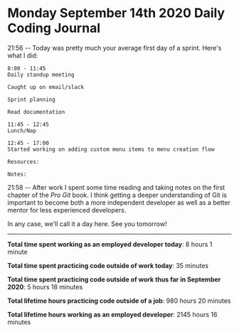 # Monday September 14th 2020 Daily Coding Journal

21:56 -- Today was pretty much your average first day of a sprint. Here's what I did:

```
8:00 - 11:45
Daily standup meeting

Caught up on email/slack

Sprint planning

Read documentation

11:45 - 12:45
Lunch/Nap

12:45 - 17:00
Started working on adding custom menu items to menu creation flow

Resources:

Notes:
```

21:58 -- After work I spent some time reading and taking notes on the first chapter of the _Pro Git_ book. I think getting a deeper understanding of Git is important to become both a more independent developer as well as a better mentor for less experienced developers.

In any case, we'll call it a day here. See you tomorrow!

---

**Total time spent working as an employed developer today**: 8 hours 1 minute

**Total time spent practicing code outside of work today**: 35 minutes

**Total time spent practicing code outside of work thus far in September 2020**: 5 hours 18 minutes

**Total lifetime hours practicing code outside of a job**: 980 hours 20 minutes

**Total lifetime hours working as an employed developer**: 2145 hours 16 minutes

